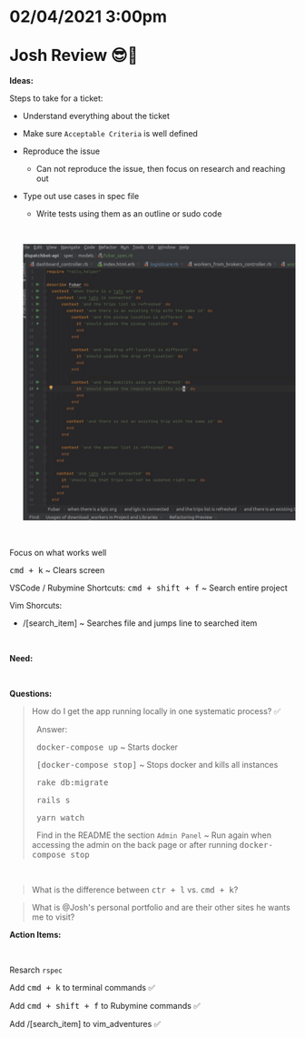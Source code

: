 # **02/04/2021 3:00pm <br> <br> Josh Review 😎🥇**

**Ideas:**

Steps to take for a ticket:
  * Understand everything about the ticket
  * Make sure `Acceptable Criteria` is well defined
  * Reproduce the issue
    * Can not reproduce the issue, then focus on research and reaching out
  * Type out use cases in spec file
    * Write tests using them as an outline or sudo code

    &nbsp;
  
    ![alt txt](./assets/rspec_example.png)

&nbsp;

Focus on what works well

<kbd>cmd + k</kbd> ~ Clears screen

VSCode / Rubymine Shortcuts:
<kbd>cmd + shift + f</kbd> ~ Search entire project

Vim Shorcuts:
  * /[search_item] ~ Searches file and jumps line to searched item

&nbsp;

**Need:**



&nbsp;

**Questions:**

> How do I get the app running locally in one systematic process? ✅
>
> &nbsp; Answer:
> 
> &nbsp; <kbd>docker-compose up</kbd> ~ Starts docker
>
> &nbsp; <kbd>[docker-compose stop]</kbd> ~ Stops docker and kills all instances
>
> &nbsp; <kbd>rake db:migrate</kbd>
>
> &nbsp; <kbd>rails s</kbd>
>
> &nbsp; <kbd>yarn watch</kbd>
>
> &nbsp; Find in the README the section `Admin Panel` ~ Run again when accessing the admin on the back page or after running <kbd>docker-compose stop</kbd>

&nbsp;

> What is the difference between <kbd>ctr + l</kbd> vs. <kbd>cmd + k</kbd>?

> What is @Josh's personal portfolio and are their other sites he wants me to visit?

**Action Items:**

&nbsp;

Resarch `rspec`

Add <kbd>cmd + k</kbd> to terminal commands ✅

Add <kbd>cmd + shift + f</kbd> to Rubymine commands ✅

Add /[search_item] to vim_adventures ✅